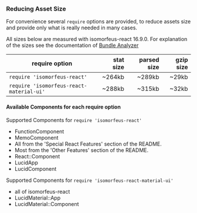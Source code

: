 ### Reducing Asset Size
For convenience several `require` options are provided, to reduce assets size and provide only
what is really needed in many cases.

All sizes below are measured with isomorfeus-react 16.9.0.
For explanation of the sizes see the documentation of [Bundle Analyzer](https://github.com/webpack-contrib/webpack-bundle-analyzer)

require option | stat size | parsed size | gzip size
---------------|----------:|------------:|----------:|
`require 'isomorfeus-react'` | ~264kb | ~289kb | ~29kb
`require 'isomorfeus-react-material-ui'` | ~288kb | ~315kb | ~32kb

#### Available Components for each require option
Supported Components for `require 'isomorfeus-react'`
- FunctionComponent
- MemoComponent
- All from the 'Special React Features' section of the README.
- Most from the 'Other Features' section of the README.
- React::Component
- LucidApp
- LucidComponent

Supported Components for `require 'isomorfeus-react-material-ui'`
- all of isomorfeus-react
- LucidMaterial::App
- LucidMaterial::Component
